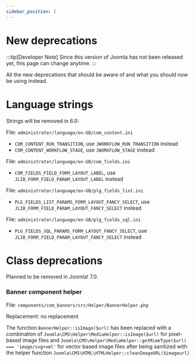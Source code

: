 ```yaml
---
sidebar_position: 2
---
```


# New deprecations

:::tip[Developer Note]
  Since this version of Joomla has not been released yet, this page can change anytime.
:::

All the new deprecations that should be aware of and what you should now be using instead.

# Language strings

Strings will be removed in 6.0:

File: `administrator/language/en-GB/com_content.ini`
* `COM_CONTENT_RUN_TRANSITION`, use `JWORKFLOW_RUN_TRANSITION` instead 
* `COM_CONTENT_WORKFLOW_STAGE`, use `JWORKFLOW_STAGE` instead 

File: `administrator/language/en-GB/com_fields.ini`
* `COM_FIELDS_FIELD_FORM_LAYOUT_LABEL`, use `JLIB_FORM_FIELD_PARAM_LAYOUT_LABEL` instead 

File: `administrator/language/en-GB/plg_fields_list.ini`
* `PLG_FIELDS_LIST_PARAMS_FORM_LAYOUT_FANCY_SELECT`, use `JLIB_FORM_FIELD_PARAM_LAYOUT_FANCY_SELECT` instead 

File: `administrator/language/en-GB/plg_fields_sql.ini`
* `PLG_FIELDS_SQL_PARAMS_FORM_LAYOUT_FANCY_SELECT`, use `JLIB_FORM_FIELD_PARAM_LAYOUT_FANCY_SELECT` instead 

# Class deprecations

Planned to be removed in Joomla! 7.0.

### Banner component helper

File: `components/com_banners/src/Helper/BannerHelper.php`

Replacement: no replacement

The function `BannerHelper::isImage($url)` has been replaced with a combination of 
`Joomla\CMS\Helper\MediaHelper::isImage($url)` for pixel-based image files and
`Joomla\CMS\Helper\MediaHelper::getMimeType($url) === 'image/svg+xml'` for vector based image files
after being sanitized with the helper function `Joomla\CMS\HTML\HTMLHelper::cleanImageURL($imageurl)`
